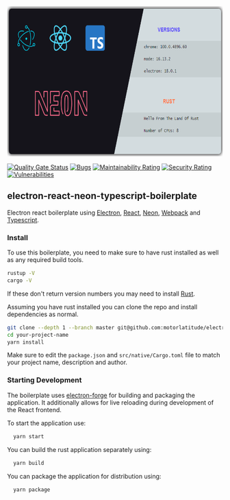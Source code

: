 <p align="center">
  <img height="350" src="https://raw.githubusercontent.com/motorlatitude/electron-react-neon-typescript-boilerplate/master/src/assets/img/screenshot.png" />
</p>

[![Quality Gate Status](https://sonarcloud.io/api/project_badges/measure?project=motorlatitude_electron-react-neon-typescript-boilerplate&metric=alert_status)](https://sonarcloud.io/summary/new_code?id=motorlatitude_electron-react-neon-typescript-boilerplate)
[![Bugs](https://sonarcloud.io/api/project_badges/measure?project=motorlatitude_electron-react-neon-typescript-boilerplate&metric=bugs)](https://sonarcloud.io/summary/new_code?id=motorlatitude_electron-react-neon-typescript-boilerplate)
[![Maintainability Rating](https://sonarcloud.io/api/project_badges/measure?project=motorlatitude_electron-react-neon-typescript-boilerplate&metric=sqale_rating)](https://sonarcloud.io/summary/new_code?id=motorlatitude_electron-react-neon-typescript-boilerplate)
[![Security Rating](https://sonarcloud.io/api/project_badges/measure?project=motorlatitude_electron-react-neon-typescript-boilerplate&metric=security_rating)](https://sonarcloud.io/summary/new_code?id=motorlatitude_electron-react-neon-typescript-boilerplate)
[![Vulnerabilities](https://sonarcloud.io/api/project_badges/measure?project=motorlatitude_electron-react-neon-typescript-boilerplate&metric=vulnerabilities)](https://sonarcloud.io/summary/new_code?id=motorlatitude_electron-react-neon-typescript-boilerplate)

## electron-react-neon-typescript-boilerplate

Electron react boilerplate using [Electron](https://www.electronjs.org/), [React](https://reactjs.org/), [Neon](https://neon-bindings.com/), [Webpack](https://webpack.js.org/) and [Typescript](https://www.typescriptlang.org/).

### Install

To use this boilerplate, you need to make sure to have rust installed as well as any required build tools.

```bash
rustup -V
cargo -V
```

If these don't return version numbers you may need to install [Rust](https://www.rust-lang.org/tools/install).

Assuming you have rust installed you can clone the repo and install dependencies as normal.

```bash
git clone --depth 1 --branch master git@github.com:motorlatitude/electron-react-neon-typescript-boilerplate.git your-project-name
cd your-project-name
yarn install
```
Make sure to edit the `package.json` and `src/native/Cargo.toml` file to match your project name, description and author.

### Starting Development

The boilerplate uses [electron-forge](https://www.electronforge.io/) for building and packaging the application. It additionally allows for live reloading during development of the React frontend.

To start the application use:

```bash
  yarn start
```

You can build the rust application separately using:

```bash
  yarn build
```

You can package the application for distribution using:

```bash
  yarn package
```
